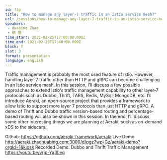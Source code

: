 ```yaml
---
id: f3p
title: "How to manage any layer-7 traffic in an Istio service mesh?"
url: /sessions/how-to-manage-any-layer-7-traffic-in-an-istio-service-mesh
speakers:
 - Huabing Zhao
 - 阳 唐
time_start: 2021-02-25T17:00:00.000Z
time_end: 2021-02-25T17:40:00.000Z
block: f
slot: 3
format: presentation
language: english
---
```


Traffic management is probably the most used feature of Istio. However, handling layer-7 traffic other than HTTP and gRPC can become challenging in an Istio service mesh.  In this session, I'll discuss a few possible approaches to extend Istio's traffic management capability to other layer-7 protocols such as Dubbo, Thrift, TARS, Redis, MySql, MongoDB, etc. I'll introduce Aeraki, an open-source project that provides a framework to allow Istio to support more layer 7 protocols than just HTTP and gRPC. A demo of Thrift and Dubbo traffic version-based routing and percentage-based routing will also be shown in this session.  In the end, l'll discuss some other interesting things we are planning at Aeraki, such as on-demand xDS to the sidecars.

Github: https://github.com/aeraki-framework/aeraki
Live Demo: http://aeraki.zhaohuabing.com:3000/d/pgz7wp-Gz/aeraki-demo?orgId=1&kiosk
Recorded Demo: Dubbo and Thrift Traffic Management https://youtu.be/vrjp-Yg3Leg